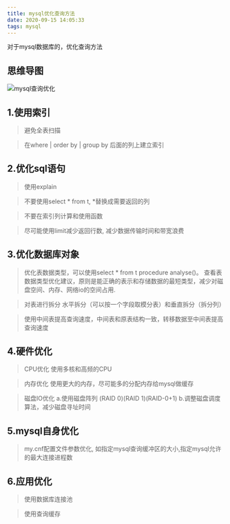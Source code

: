 ```yaml
---
title: mysql优化查询方法
date: 2020-09-15 14:05:33
tags: mysql
---
```


对于mysql数据库的，优化查询方法
<!--more-->

## 思维导图
![mysql查询优化](/imgs/mysql优化查询.png)

## 1.使用索引
> 避免全表扫描

> 在where | order by | group by 后面的列上建立索引

## 2.优化sql语句
> 使用explain

> 不要使用select * from t, *替换成需要返回的列

> 不要在索引列计算和使用函数

> 尽可能使用limit减少返回行数, 减少数据传输时间和带宽浪费 

## 3.优化数据库对象
> 优化表数据类型，可以使用select * from t procedure analyse()。
查看表数据类型优化建议，原则是能正确的表示和存储数据的最短类型，减少对磁盘空间、内存、网络io的空间占用.

> 对表进行拆分 水平拆分（可以按一个字段取模分表）和垂直拆分（拆分列）

> 使用中间表提高查询速度，中间表和原表结构一致，转移数据至中间表提高查询速度

## 4.硬件优化
> CPU优化 使用多核和高频的CPU

> 内存优化 使用更大的内存，尽可能多的分配内存给mysql做缓存

> 磁盘IO优化 a.使用磁盘阵列 (RAID 0)(RAID 1)(RAID-0+1) b.调整磁盘调度算法，减少磁盘寻址时间

## 5.mysql自身优化
> my.cnf配置文件参数优化, 如指定mysql查询缓冲区的大小,指定mysql允许的最大连接进程数

## 6.应用优化
> 使用数据库连接池

> 使用查询缓存